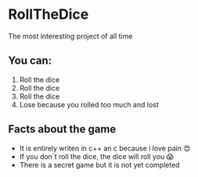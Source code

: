# RollTheDice
The most interesting project of all time
## You can:
1) Roll the dice
2) Roll the dice
3) Roll the dice
4) Lose because you rolled too much and lost

## Facts about the game
- It is entirely writen in c++ an c because i love pain :heart_eyes:
- If you don´t roll the dice, the dice will roll you :scream:
- There is a secret game but it is not yet completed
